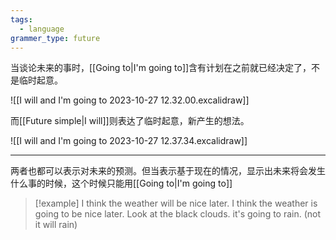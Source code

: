 ```yaml
---
tags:
  - language
grammer_type: future
---
```

当谈论未来的事时，[[Going to|I'm going to]]含有计划在之前就已经决定了，不是临时起意。

![[I will and I'm going to 2023-10-27 12.32.00.excalidraw]]

而[[Future simple|I will]]则表达了临时起意，新产生的想法。

![[I will and I'm going to 2023-10-27 12.37.34.excalidraw]]

---

两者也都可以表示对未来的预测。但当表示基于现在的情况，显示出未来将会发生什么事的时候，这个时候只能用[[Going to|I'm going to]]

> [!example]
> I think the weather will be nice later.
> I think the weather is going to be nice later.
> Look at the black clouds. it's going to rain. (not it will rain)